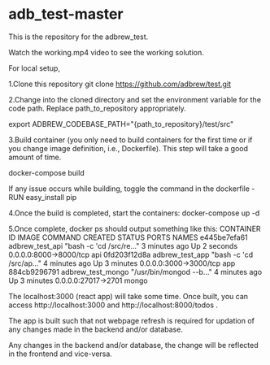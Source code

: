 # adb_test-master
 This is the repository for the adbrew_test.
 

Watch the working.mp4 video to see the working solution.


For local setup, 

1.Clone this repository
git clone https://github.com/adbrew/test.git


2.Change into the cloned directory and set the environment variable for the code path. Replace path_to_repository appropriately.

export ADBREW_CODEBASE_PATH="{path_to_repository}/test/src"


3.Build container (you only need to build containers for the first time or if you change image definition, i.e., Dockerfile). This step will take a good amount of time.

docker-compose build

If any issue occurs while building, toggle the command in the dockerfile - RUN easy_install pip


4.Once the build is completed, start the containers:
docker-compose up -d


5.Once complete, docker ps should output something like this:
CONTAINER ID   IMAGE               COMMAND                  CREATED         STATUS         PORTS                      NAMES
e445be7efa61   adbrew_test_api     "bash -c 'cd /src/re…"   3 minutes ago   Up 2 seconds   0.0.0.0:8000->8000/tcp     api
0fd203f12d8a   adbrew_test_app     "bash -c 'cd /src/ap…"   4 minutes ago   Up 3 minutes   0.0.0.0:3000->3000/tcp     app
884cb9296791   adbrew_test_mongo   "/usr/bin/mongod --b…"   4 minutes ago   Up 3 minutes   0.0.0.0:27017->2701        mongo

The localhost:3000 (react app) will take some time.
Once built, you can access http://localhost:3000 and http://localhost:8000/todos .

The app is built such that not webpage refresh is required for updation of any changes made in the backend and/or database.

Any changes in the backend and/or database, the change will be reflected in the frontend and vice-versa.
